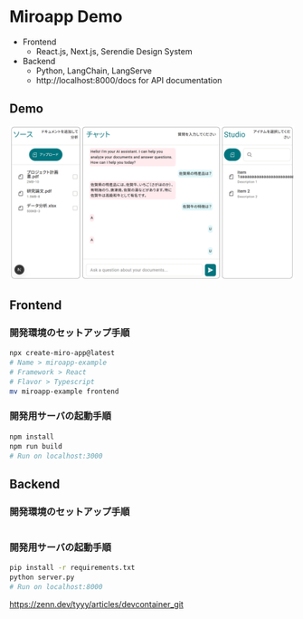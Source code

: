 # Miroapp Demo

- Frontend
  - React.js, Next.js, Serendie Design System
- Backend
  - Python, LangChain, LangServe
  - http://localhost:8000/docs for API documentation

<!-- ![](./doc/diagram.png) -->

## Demo

![](./doc/sample.png)

## Frontend

### 開発環境のセットアップ手順

```bash
npx create-miro-app@latest
# Name > miroapp-example
# Framework > React
# Flavor > Typescript
mv miroapp-example frontend
```

### 開発用サーバの起動手順

```bash
npm install
npm run build
# Run on localhost:3000
```

## Backend

### 開発環境のセットアップ手順

```bash

```

### 開発用サーバの起動手順

```bash
pip install -r requirements.txt
python server.py
# Run on localhost:8000
```

https://zenn.dev/tyyy/articles/devcontainer_git

